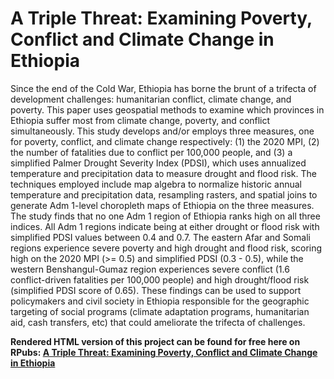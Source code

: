 # A Triple Threat: Examining Poverty, Conflict and Climate Change in Ethiopia
Since the end of the Cold War, Ethiopia has borne the brunt of a trifecta of development challenges: humanitarian conflict, climate change, and poverty. This paper uses geospatial methods to examine which provinces in Ethiopia suffer most from climate change, poverty, and conflict simultaneously. This study develops and/or employs three measures, one for poverty, conflict, and climate change respectively: (1) the 2020 MPI, (2) the number of fatalities due to conflict per 100,000 people, and (3) a simplified Palmer Drought Severity Index (PDSI), which uses annualized temperature and precipitation data to measure drought and flood risk. The techniques employed include map algebra to normalize historic annual temperature and precipitation data, resampling rasters, and spatial joins to generate Adm 1-level choropleth maps of Ethiopia on the three measures. The study finds that no one Adm 1 region of Ethiopia ranks high on all three indices. All Adm 1 regions indicate being at either drought or flood risk with simplified PDSI values between 0.4 and 0.7. The eastern Afar and Somali regions experience severe poverty and high drought and flood risk, scoring high on the 2020 MPI (>= 0.5) and simplified PDSI (0.3 - 0.5), while the western Benshangul-Gumaz region experiences severe conflict (1.6 conflict-driven fatalities per 100,000 people) and high drought/flood risk (simplified PDSI score of 0.65). These findings can be used to support policymakers and civil society in Ethiopia responsible for the geographic targeting of social programs (climate adaptation programs, humanitarian aid, cash transfers, etc) that could ameliorate the trifecta of challenges.

**Rendered HTML version of this project can be found for free here on RPubs: [A Triple Threat: Examining Poverty, Conflict and Climate Change in Ethiopia](https://rpubs.com/sriramesh/triple-threat-poverty-conflict-climate-change-ethiopia)**
